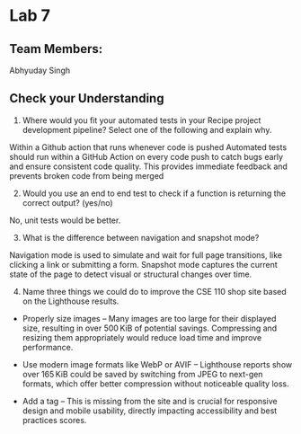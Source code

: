 # Lab 7

## Team Members:
Abhyuday Singh

## Check your Understanding

1) Where would you fit your automated tests in your Recipe project development pipeline? Select one of the following and explain why.

Within a Github action that runs whenever code is pushed 
Automated tests should run within a GitHub Action on every code push to catch bugs early and ensure consistent code quality. This provides immediate feedback and prevents broken code from being merged

2) Would you use an end to end test to check if a function is returning the correct output? (yes/no)

No, unit tests would be better.

3) What is the difference between navigation and snapshot mode?

Navigation mode is used to simulate and wait for full page transitions, like clicking a link or submitting a form. Snapshot mode captures the current state of the page to detect visual or structural changes over time.



4) Name three things we could do to improve the CSE 110 shop site based on the Lighthouse results.
- Properly size images – Many images are too large for their displayed size, resulting in over 500 KiB of potential savings. Compressing and resizing them appropriately would reduce load time and improve performance.

- Use modern image formats like WebP or AVIF – Lighthouse reports show over 165 KiB could be saved by switching from JPEG to next-gen formats, which offer better compression without noticeable quality loss.

- Add a <meta name="viewport"> tag – This is missing from the site and is crucial for responsive design and mobile usability, directly impacting accessibility and best practices scores.





